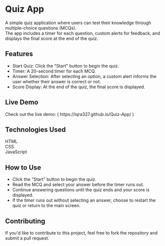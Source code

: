 <h1>Quiz App</h1>
A simple quiz application where users can test their knowledge through multiple-choice questions (MCQs). <br>
The app includes a timer for each question, custom alerts for feedback, and displays the final score at the end of the quiz.

<h2>Features</h2>
<ul>
  <li>
   Start Quiz: Click the "Start" button to begin the quiz.
  </li>
  <li>
   Timer: A 20-second timer for each MCQ.
  </li>
  <li>
   Answer Selection: After selecting an option, a custom alert informs the user whether their answer is correct or not.
  </li>
  <li>
   Score Display: At the end of the quiz, the final score is displayed.
  </li>
</ul>

<h2>Live Demo</h2>
Check out the live demo: ( https://iqra327.github.io/Quiz-App/ )<br>

<h2>Technologies Used</h2>
HTML<br>
CSS<br>
JavaScript<br>

<h2>How to Use</h2>
<ul>
  <li>
    Click the "Start" button to begin the quiz.
  </li>
  <li>
     Read the MCQ and select your answer before the timer runs out.
  </li>
  <li>
     Continue answering questions until the quiz ends and your score is displayed.
  </li>
  <li>
     If the timer runs out without selecting an answer, choose to restart the quiz or return to the main screen.
  </li>
</ul>

<h2>Contributing</h2>
If you'd like to contribute to this project, feel free to fork the repository and submit a pull request.
